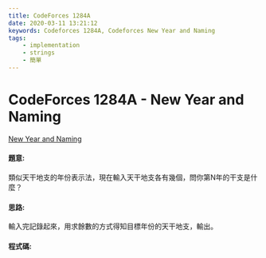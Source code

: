 ```yaml
---
title: CodeForces 1284A
date: 2020-03-11 13:21:12
keywords: Codeforces 1284A, Codeforces New Year and Naming
tags:
    - implementation
    - strings
    - 簡單
---
```

# CodeForces 1284A - New Year and Naming
[New Year and Naming](https://codeforces.com/problemset/problem/1284/A)


#### 題意:
類似天干地支的年份表示法，現在輸入天干地支各有幾個，問你第N年的干支是什麼？
<!-- more -->
#### 思路:
輸入完記錄起來，用求餘數的方式得知目標年份的天干地支，輸出。

#### 程式碼:
<script src="https://gist.github.com/Daviswww/5a59b212c09feaf8616bf6d40f0104d8.js"></script>